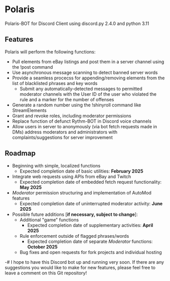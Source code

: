 # Polaris
Polaris-BOT for Discord Client using discord.py 2.4.0 and python 3.11

## Features
Polaris will perform the following functions:
- Pull elements from eBay listings and post them in a server channel using the !post <link> command
- Use asynchronous message scanning to detect banned server words
- Provide a seamless procecss for appending/removing elements from the list of blacklisted phrases and key words
  - Submit any automatically-detected messages to permitted moderator channels with the User ID of the user who violated the rule and a marker for the number of offenses
- Generate a random number using the !shinyroll command like StreamElements
- Grant and revoke roles, including moderator permissions
- Replace function of defunct Rythm-BOT in Discord voice channels
- Allow users in server to anonymously (via bot fetch requests made in DMs) address moderators and administrators with complaints/suggestions for server improvement

## Roadmap
- Beginning with simple, localized functions
  - Expected completion date of basic utilities: **February 2025**
- Integrate web requests using APIs from eBay and Twitch
  - Expected completion date of embedded fetch request functionality: **May 2025**
- *Moderator* permission structuring and implementation of AutoMod features
  - Expected completion date of uninterrupted moderator activity: **June 2025**
- Possible future additions [__if necessary, subject to change__]:
  - Additional "game" functions
    - Expected completion date of supplementary activities: **April 2025**
  - Rule enforcement outside of flagged phrases/words
    - Expected completion date of separate *Moderator* functions: **October 2025**
  - Bug fixes and open requests for fork projects and individual hosting

-# I hope to have this Discord bot up and running very soon. If there are any suggestions you would like to make for new features, please feel free to leave a comment on this Git repository!
